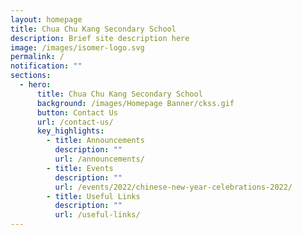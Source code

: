 ```yaml
---
layout: homepage
title: Chua Chu Kang Secondary School
description: Brief site description here
image: /images/isomer-logo.svg
permalink: /
notification: ""
sections:
  - hero:
      title: Chua Chu Kang Secondary School
      background: /images/Homepage Banner/ckss.gif
      button: Contact Us
      url: /contact-us/
      key_highlights:
        - title: Announcements
          description: ""
          url: /announcements/
        - title: Events
          description: ""
          url: /events/2022/chinese-new-year-celebrations-2022/
        - title: Useful Links
          description: ""
          url: /useful-links/
---
```

